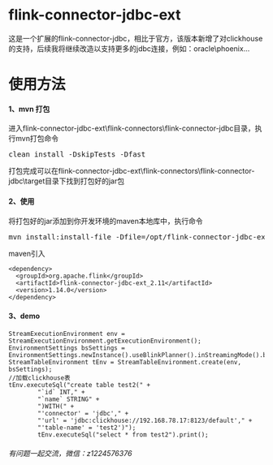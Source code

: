 #   flink-connector-jdbc-ext
这是一个扩展的flink-connector-jdbc，相比于官方，该版本新增了对clickhouse的支持，后续我将继续改造以支持更多的jdbc连接，例如：oracle\phoenix...


# 使用方法
####    1、mvn 打包
进入flink-connector-jdbc-ext\flink-connectors\flink-connector-jdbc目录，执行mvn打包命令</br>
<pre>clean install -DskipTests -Dfast</pre>
打包完成可以在flink-connector-jdbc-ext\flink-connectors\flink-connector-jdbc\target目录下找到打包好的jar包
####    2、使用
将打包好的jar添加到你开发环境的maven本地库中，执行命令  
<pre>mvn install:install-file -Dfile=/opt/flink-connector-jdbc-ext_2.11.1.14.0 -DgroupId=org.apache.flink -DartifactId=flink-connector-jdbc-ext_2.11 -Dversion=1.14.0 -Dpackaging=jar</pre>
maven引入
```
<dependency>
  <groupId>org.apache.flink</groupId>  
  <artifactId>flink-connector-jdbc-ext_2.11</artifactId>  
  <version>1.14.0</version>  
</dependency> 
```
####  3、demo

```
StreamExecutionEnvironment env = StreamExecutionEnvironment.getExecutionEnvironment();
EnvironmentSettings bsSettings = EnvironmentSettings.newInstance().useBlinkPlanner().inStreamingMode().build();
StreamTableEnvironment tEnv = StreamTableEnvironment.create(env, bsSettings);
//加载clickhouse表
tEnv.executeSql("create table test2(" +
        "`id` INT," +
        "`name` STRING" +
        ")WITH(" +
        "'connector' = 'jdbc'," +
        "'url' = 'jdbc:clickhouse://192.168.78.17:8123/default'," +
        "'table-name' = 'test2')");
        tEnv.executeSql("select * from test2").print();
```
                
                
###### 有问题一起交流，微信：z1224576376

 






